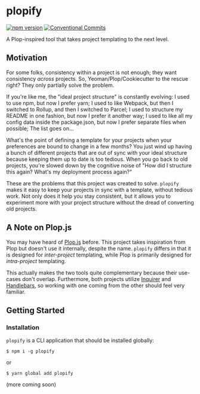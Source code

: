 # plopify
[![npm version](https://badgen.net/npm/v/plopify)](https://npmjs.com/package/plopify)
[![Conventional Commits](https://img.shields.io/badge/Conventional%20Commits-1.0.0-yellow.svg)](https://conventionalcommits.org)

A Plop-inspired tool that takes project templating to the next level.

## Motivation
For some folks, consistency within a project is not enough; they want consistency _across_ projects.  So, Yeoman/Plop/Cookiecutter to the rescue right?  They only partially solve the problem.

If you're like me, the "ideal project structure" is constantly evolving:  I used to use npm, but now I prefer yarn; I used to like Webpack, but then I switched to Rollup, and then I switched to Parcel; I used to structure my README in one fashion, but now I prefer it another way; I used to like all my config data inside the package.json, but now I prefer separate files when possible; The list goes on...

What's the point of defining a template for your projects when your preferences are bound to change in a few months?  You just wind up having a bunch of different projects that are out of sync with your ideal structure because keeping them up to date is too tedious.  When you go back to old projects, you're slowed down by the cognitive noise of "How did I structure this again? What's my deployment process again?"

These are the problems that this project was created to solve.  `plopify` makes it easy to keep your projects in sync with a template, without tedious work.  Not only does it help you stay consistent, but it allows you to experiment more with your project structure without the dread of converting old projects.

## A Note on Plop.js
You may have heard of [Plop.js](https://www.npmjs.com/package/plop) before.  This project takes inspiration from Plop but doesn't use it internally, despite the name.  `plopify` differs in that it is designed for _inter-project_ templating, while Plop is primarily designed for _intra-project_ templating.  

This actually makes the two tools quite complementary because their use-cases don't overlap.  Furthermore, both projects utilize [Inquirer](https://www.npmjs.com/package/inquirer) and [Handlebars](https://www.npmjs.com/package/handlebars), so working with one coming from the other should feel very familiar. 

## Getting Started
### Installation
`plopify` is a CLI application that should be installed globally:
```
$ npm i -g plopify
```
or
```
$ yarn global add plopify
```

(more coming soon)
